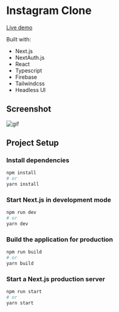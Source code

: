 # Instagram Clone

[Live demo](https://instagram-clone-flawn.vercel.app/)

Built with:

- Next.js
- NextAuth.js
- React
- Typescript
- Firebase
- Tailwindcss
- Headless UI

## Screenshot

![gif](https://github.com/alkimcaner/portfolio/blob/main/public/assets/instagram.gif)

## Project Setup

### Install dependencies

```bash
npm install
# or
yarn install
```

### Start Next.js in development mode

```bash
npm run dev
# or
yarn dev
```

### Build the application for production

```bash
npm run build
# or
yarn build
```

### Start a Next.js production server

```bash
npm run start
# or
yarn start
```
